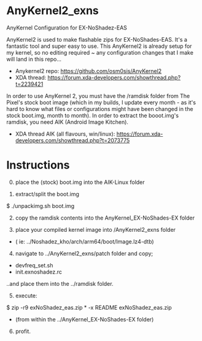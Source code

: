 # AnyKernel2_exns
AnyKernel Configuration for EX-NoShadez-EAS

AnyKernel2 is used to make flashable zips for EX-NoShades-EAS. It's a fantastic tool and super easy to use. This AnyKernel2 is already setup for my kernel, so no editing required ~ any configuration changes that I make will land in this repo...

- Anykernel2 repo: https://github.com/osm0sis/AnyKernel2
- XDA thread: https://forum.xda-developers.com/showthread.php?t=2239421 

In order to use AnyKernel 2, you must have the /ramdisk folder from The Pixel's stock boot image (which in my builds, I update every month - as it's hard to know what files or configurations might have been changed in the stock boot.img, month to month). In order to extract the booot.img's ramdisk, you need AIK (Android Image Kitchen).

- XDA thread AIK (all flavours, win/linux): https://forum.xda-developers.com/showthread.php?t=2073775

# Instructions

0. place the (stock) boot.img into the AIK-Linux folder

1. extract/split the boot.img

$ ./unpackimg.sh boot.img 

2. copy the ramdisk contents into the AnyKernel_EX-NoShades-EX folder

3. place your compiled kernel image into /AnyKernel2_exns folder
- ( ie: ../Noshadez_kho/arch/arm64/boot/Image.lz4-dtb)

4. navigate to ../AnyKernel2_exns/patch folder and copy;

- devfreq_set.sh
- init.exnoshadez.rc

..and place them into the ../ramdisk folder.

5. execute: 

$ zip -r9 exNoShadez_eas.zip * -x README exNoShadez_eas.zip 

- (from within the ../AnyKernel_EX-NoShades-EX folder)

6. profit.
